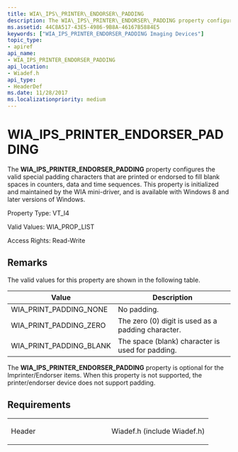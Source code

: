 ```yaml
---
title: WIA\_IPS\_PRINTER\_ENDORSER\_PADDING
description: The WIA\_IPS\_PRINTER\_ENDORSER\_PADDING property configures the valid special padding characters that are printed or endorsed to fill blank spaces in counters, data and time sequences.
ms.assetid: 44C8A517-43E5-4986-9B8A-46167B5884E5
keywords: ["WIA_IPS_PRINTER_ENDORSER_PADDING Imaging Devices"]
topic_type:
- apiref
api_name:
- WIA_IPS_PRINTER_ENDORSER_PADDING
api_location:
- Wiadef.h
api_type:
- HeaderDef
ms.date: 11/28/2017
ms.localizationpriority: medium
---
```


# WIA\_IPS\_PRINTER\_ENDORSER\_PADDING


The **WIA\_IPS\_PRINTER\_ENDORSER\_PADDING** property configures the valid special padding characters that are printed or endorsed to fill blank spaces in counters, data and time sequences. This property is initialized and maintained by the WIA mini-driver, and is available with Windows 8 and later versions of Windows.

Property Type: VT\_I4

Valid Values: WIA\_PROP\_LIST

Access Rights: Read-Write

Remarks
-------

The valid values for this property are shown in the following table.

| Value                      | Description                                        |
|----------------------------|----------------------------------------------------|
| WIA\_PRINT\_PADDING\_NONE  | No padding.                                        |
| WIA\_PRINT\_PADDING\_ZERO  | The zero (0) digit is used as a padding character. |
| WIA\_PRINT\_PADDING\_BLANK | The space (blank) character is used for padding.   |

 

The **WIA\_IPS\_PRINTER\_ENDORSER\_PADDING** property is optional for the Imprinter/Endorser items. When this property is not supported, the printer/endorser device does not support padding.

Requirements
------------

<table>
<colgroup>
<col width="50%" />
<col width="50%" />
</colgroup>
<tbody>
<tr class="odd">
<td><p>Header</p></td>
<td>Wiadef.h (include Wiadef.h)</td>
</tr>
</tbody>
</table>

 

 





